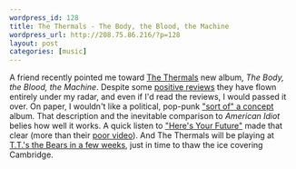 ```yaml
--- 
wordpress_id: 128
title: The Thermals - The Body, the Blood, the Machine
wordpress_url: http://208.75.86.216/?p=128
layout: post
categories: [music]
---
```

A friend recently pointed me toward <a href="http://www.myspace.com/thethermals">The Thermals</a> new album, <em>The Body, the Blood, the Machine</em>. Despite some <a href="http://pitchforkmedia.com/article/record_review/38033/The_Thermals_The_Body_The_Blood_The_Machine">positive reviews</a> they have flown entirely under my radar, and even if I'd read the reviews, I would passed it over. On paper, I wouldn't like a political, pop-punk <a href="http://pitchforkmedia.com/article/feature/38015/Interview_Interview_The_Thermals">"sort of" a concept</a> album. That description and the inevitable comparison to <em>American Idiot</em> belies how well it works. A quick listen to <a href="http://hype.non-standard.net/artist/the+thermals">"Here's Your Future"</a> made that clear (more than their <a href="http://youtube.com/watch?v=A4Iobo18U9w">poor video</a>). And The Thermals will be playing at <a href="http://tourb.us/show/24897">T.T.'s the Bears in a few weeks</a>, just in time to thaw the ice covering Cambridge.




